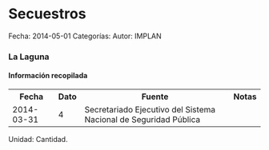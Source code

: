 Secuestros
=====

Fecha: 2014-05-01
Categorías: 
Autor: IMPLAN

### La Laguna

#### Información recopilada

<table class="table table-hover table-bordered">
  <tr><th>Fecha</th><th>Dato</th><th>Fuente</th><th>Notas</th></tr>
  <tr><td>2014-03-31</td><td>4</td><td>Secretariado Ejecutivo del Sistema Nacional de Seguridad Pública</td><td></td></tr>
</table>

Unidad: Cantidad.
